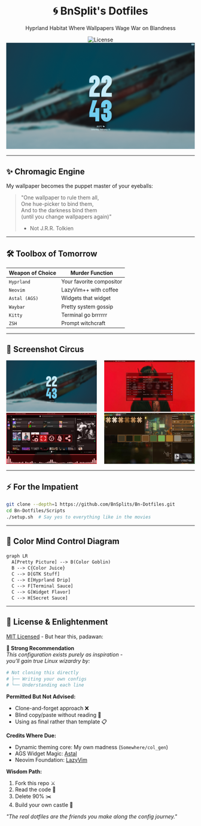 <div align="center">
  <h1 align="center">🌀 BnSplit's Dotfiles</h1>
  <p align="center">Hyprland Habitat Where Wallpapers Wage War on Blandness</p>

  ![License](https://img.shields.io/badge/Contains-100%25_Pure_Unixy_Goodness-important?style=for-the-badge&color=yellow)
  [![Screenshot Party](./screenshots/1.png)](./screenshots)
</div>

---

## ✨ **Chromagic Engine**
My wallpaper becomes the puppet master of your eyeballs:

> "One wallpaper to rule them all,  
> One hue-picker to bind them,  
> And to the darkness bind them  
> (until you change wallpapers again)"
>
> - Not J.R.R. Tolkien

---

## 🛠 **Toolbox of Tomorrow**
| Weapon of Choice   | Murder Function          | 
|---------------------|--------------------------|
| `Hyprland`          | Your favorite compositor |
| `Neovim`            | LazyVim++ with coffee    |
| `Astal (AGS)`       | Widgets that widget      |
| `Waybar`            | Pretty system gossip     |
| `Kitty`             | Terminal go brrrrrr      |
| `ZSH`               | Prompt witchcraft        |

---

## 🎨 **Screenshot Circus**
<div align="center" style="column-count: 2; column-gap: 20px;">
  <img src="./screenshots/1.png" width="400" alt="The ritual begins">
  <img src="./screenshots/2.png" width="400" alt="Colors go brrr">
  <img src="./screenshots/3.png" width="400" alt="Neovim dark magic">
  <img src="./screenshots/4.png" width="400" alt="Widget wonderland">
  <!-- ... continue through 20 screenshots -->
  <!-- <img src="./screenshots/20.png" width="400" alt="Final boss battle"> -->
</div>

---

## ⚡ **For the Impatient**
```bash
git clone --depth=1 https://github.com/BnSplits/Bn-Dotfiles.git
cd Bn-Dotfiles/Scripts
./setup.sh  # Say yes to everything like in the movies
```

---

## 🧠 **Color Mind Control Diagram**
```mermaid
graph LR
  A[Pretty Picture] --> B(Color Goblin)
  B --> C{Color Juice}
  C --> D[GTK Stuff]
  C --> E[Hyprland Drip]
  C --> F[Terminal Sauce]
  C --> G[Widget Flavor]
  C --> H[Secret Sauce]
```

---

## 📜 **License & Enlightenment**
[MIT Licensed](./LICENSE) - But hear this, padawan:

**🚨 Strong Recommendation**  
*This configuration exists purely as inspiration -  
you'll gain true Linux wizardry by:*  
```bash
# Not cloning this directly
# ├── Writing your own configs
# └── Understanding each line
```

**Permitted But Not Advised:**  
- Clone-and-forget approach ❌  
- Blind copy/paste without reading 🦇  
- Using as final rather than template 📋  

**Credits Where Due:**  
- Dynamic theming core: My own madness (`Somewhere/col_gen`)  
- AGS Widget Magic: [Astal](https://github.com/Astal-Dev/ags)  
- Neovim Foundation: [LazyVim](https://github.com/LazyVim/LazyVim)  

**Wisdom Path:**  
1. Fork this repo ⚔️  
2. Read the code 🧐  
3. Delete 90% ✂️  
4. Build your own castle 🏰  

*"The real dotfiles are the friends you make along the config journey."*
